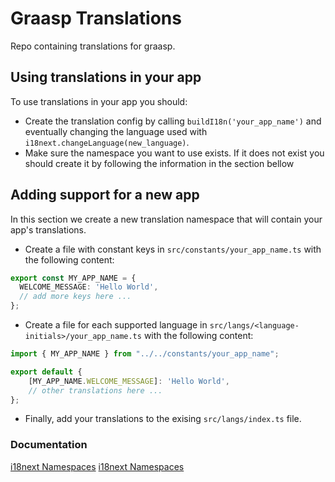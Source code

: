 # Graasp Translations

Repo containing translations for graasp.

## Using translations in your app

To use translations in your app you should:
- Create the translation config by calling `buildI18n('your_app_name')` and eventually changing the language used with
`i18next.changeLanguage(new_language)`.
- Make sure the namespace you want to use exists. If it does not exist you should create it by following the information
in the section bellow

## Adding support for a new app 

In this section we create a new translation namespace that will contain your app's translations.

- Create a file with constant keys in `src/constants/your_app_name.ts` with the following content:
```ts
export const MY_APP_NAME = {
  WELCOME_MESSAGE: 'Hello World',
  // add more keys here ...
};
```

- Create a file for each supported language in `src/langs/<language-initials>/your_app_name.ts` with the following content:
```ts
import { MY_APP_NAME } from "../../constants/your_app_name";

export default {
    [MY_APP_NAME.WELCOME_MESSAGE]: 'Hello World',
    // other translations here ...
};
```

- Finally, add your translations to the exising `src/langs/index.ts` file.

### Documentation

[i18next Namespaces](https://www.i18next.com/principles/namespaces)
[i18next Namespaces](https://www.i18next.com/principles/namespaces)
